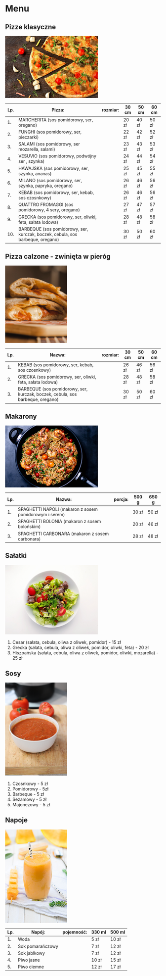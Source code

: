 # Menu

## Pizze klasyczne

<img src = "img/vitalii-chernopyskyi-Oxb84ENcFfU-unsplash.jpg" width = 300>

|Lp.| Pizza:                                                                           | rozmiar:           | 30 cm | 50 cm | 60 cm |
|---|----------------------------------------------------------------------------------|--------------------|-------|-------|-------|
|1. |MARGHERITA (sos pomidorowy, ser, oregano)                                         |                    | 20 zł | 40 zł | 50 zł |
|2. |FUNGHI (sos pomidorowy, ser, pieczarki)                                           |                    | 22 zł | 42 zł | 52 zł |
|3. |SALAMI (sos pomidorowy, ser mozarella, salami)                                    |                    | 23 zł | 43 zł | 53 zł |
|4. |VESUVIO (sos pomidorowy, podwójny ser , szynka)                                   |                    | 24 zł | 44 zł | 54 zł |
|5. |HAWAJSKA (sos pomidorowy, ser, szynka, ananas)                                    |                    | 25 zł | 45 zł | 55 zł |
|6. |MILANO (sos pomidorowy, ser, szynka, papryka, oregano)                            |                    | 26 zł | 46 zł | 56 zł |
|7. |KEBAB (sos pomidorowy, ser, kebab, sos czosnkowy)                                 |                    | 26 zł | 46 zł | 56 zł |
|8. |QUATTRO FROMAGGI (sos pomidorowy, 4 sery, oregano)                                |                    | 27 zł | 47 zł | 57 zł |
|9. |GRECKA (sos pomidorowy, ser, oliwki, feta, sałata lodowa)                         |                    | 28 zł | 48 zł | 58 zł |
|10.|BARBEQUE (sos pomidorowy, ser, kurczak, boczek, cebula, sos barbeque, oregano)    |                    | 30 zł | 50 zł | 60 zł |

## Pizza calzone - zwinięta w pieróg

<img src = "img/freddy-g-6eAfaHjqThk-unsplash.jpg" width = 200>

|Lp.| Nazwa:                                                                           | rozmiar:           | 30 cm | 50 cm | 60 cm |
|---|----------------------------------------------------------------------------------|--------------------|-------|-------|-------|
|1. |KEBAB (sos pomidorowy, ser, kebab, sos czosnkowy)                                 |                    | 26 zł | 46 zł | 56 zł |
|2. |GRECKA (sos pomidorowy, ser, oliwki, feta, sałata lodowa)                         |                    | 28 zł | 48 zł | 58 zł |
|3. |BARBEQUE (sos pomidorowy, ser, kurczak, boczek, cebula, sos barbeque, oregano)    |                    | 30 zł | 50 zł | 60 zł |

## Makarony

<img src = "img/olayinka-babalola-r01ZopTiEV8-unsplash.jpg" width = 300>

|Lp.| Nazwa:                                                               | porcja:            | 500 g | 650 g | 
|---|----------------------------------------------------------------------|--------------------|-------|-------|
|1. |SPAGHETTI NAPOLI (makaron z sosem pomidorowym i serem)                |                    | 30 zł | 50 zł | 
|2. |SPAGHETTI BOLONIA (makaron z sosem bolońskim)                         |                    | 20 zł | 46 zł | 
|3. |SPAGHETTI CARBONARA (makaron z sosem carbonara)                       |                    | 28 zł | 48 zł | 

## Sałatki

<img src = "img/tania-melnyczuk-xeTv9N2FjXA-unsplash.jpg" width = 300>

1. Cesar (sałata, cebula, oliwa z oliwek, pomidor) - 15 zł
2. Grecka  (sałata, cebula, oliwa z oliwek, pomidor, oliwki, feta) - 20 zł
3. Hiszpańska  (sałata, cebula, oliwa z oliwek, pomidor, oliwki, mozarella) - 25 zł


## Sosy

<img src = "img/elio-cesaro-EstHGbNyjng-unsplash.jpg" width = 200>

1. Czosnkowy - 5 zł
2. Pomidorowy - 5zł
3. Barbeque - 5 zł
4. Sezamowy - 5 zł
5. Majonezowy - 5 zł

## Napoje

<img src = "img/alexander-mils-pPhN8HFzkDE-unsplash.jpg" width = 200>

|Lp.| Napój:                                                 | pojemność:         | 330 ml | 500 ml |
|---|--------------------------------------------------------|--------------------|--------|--------|
|1. |Woda                                                    |                    | 5 zł   | 10 zł  |  
|2. |Sok pomarańczowy                                        |                    | 7 zł   | 12 zł  | 
|3. |Sok jabłkowy                                            |                    | 7 zł   | 12 zł  |
|4. |Piwo jasne                                              |                    | 10 zł  | 15 zł  | 
|5. |Piwo ciemne                                             |                    | 12 zł  | 17 zł  | 
